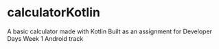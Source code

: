 # calculatorKotlin
A basic calculator made with Kotlin
Built as an assignment for Developer Days Week 1 Android track
